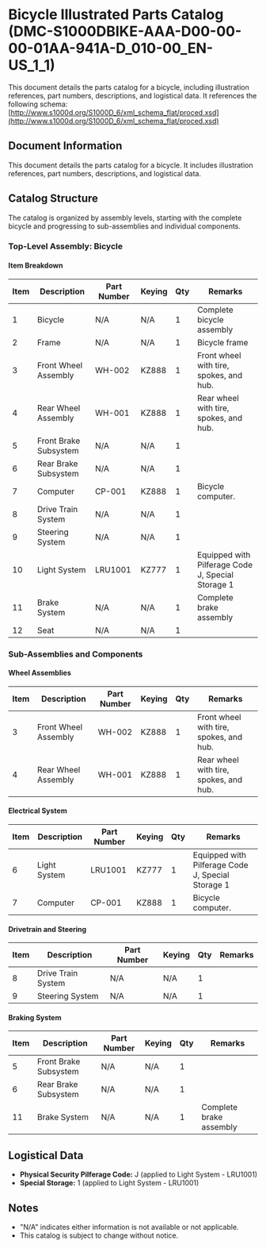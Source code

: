 # Bicycle Illustrated Parts Catalog (DMC-S1000DBIKE-AAA-D00-00-00-01AA-941A-D_010-00_EN-US_1_1)

This document details the parts catalog for a bicycle, including illustration references, part numbers, descriptions, and logistical data.  It references the following schema: [http://www.s1000d.org/S1000D_6/xml_schema_flat/proced.xsd](http://www.s1000d.org/S1000D_6/xml_schema_flat/proced.xsd)

## Document Information

This document details the parts catalog for a bicycle. It includes illustration references, part numbers, descriptions, and logistical data.

## Catalog Structure

The catalog is organized by assembly levels, starting with the complete bicycle and progressing to sub-assemblies and individual components.

### Top-Level Assembly: Bicycle

#### Item Breakdown

| Item | Description | Part Number | Keying | Qty | Remarks |
|---|---|---|---|---|---|
| 1 | Bicycle | N/A | N/A | 1 | Complete bicycle assembly |
| 2 | Frame | N/A | N/A | 1 | Bicycle frame |
| 3 | Front Wheel Assembly | WH-002 | KZ888 | 1 | Front wheel with tire, spokes, and hub. |
| 4 | Rear Wheel Assembly | WH-001 | KZ888 | 1 | Rear wheel with tire, spokes, and hub. |
| 5 | Front Brake Subsystem | N/A | N/A | 1 |  |
| 6 | Rear Brake Subsystem | N/A | N/A | 1 |  |
| 7 | Computer | CP-001 | KZ888 | 1 | Bicycle computer. |
| 8 | Drive Train System | N/A | N/A | 1 |  |
| 9 | Steering System | N/A | N/A | 1 |  |
| 10 | Light System | LRU1001 | KZ777 | 1 | Equipped with Pilferage Code J, Special Storage 1 |
| 11 | Brake System | N/A | N/A | 1 | Complete brake assembly |
| 12 | Seat | N/A | N/A | 1 |  |

### Sub-Assemblies and Components

#### Wheel Assemblies

| Item | Description | Part Number | Keying | Qty | Remarks |
|---|---|---|---|---|---|
| 3 | Front Wheel Assembly | WH-002 | KZ888 | 1 | Front wheel with tire, spokes, and hub. |
| 4 | Rear Wheel Assembly | WH-001 | KZ888 | 1 | Rear wheel with tire, spokes, and hub. |

#### Electrical System

| Item | Description | Part Number | Keying | Qty | Remarks |
|---|---|---|---|---|---|
| 6 | Light System | LRU1001 | KZ777 | 1 | Equipped with Pilferage Code J, Special Storage 1 |
| 7 | Computer | CP-001 | KZ888 | 1 | Bicycle computer. |

#### Drivetrain and Steering

| Item | Description | Part Number | Keying | Qty | Remarks |
|---|---|---|---|---|---|
| 8 | Drive Train System | N/A | N/A | 1 |  |
| 9 | Steering System | N/A | N/A | 1 |  |

#### Braking System

| Item | Description | Part Number | Keying | Qty | Remarks |
|---|---|---|---|---|---|
| 5 | Front Brake Subsystem | N/A | N/A | 1 |  |
| 6 | Rear Brake Subsystem | N/A | N/A | 1 |  |
| 11 | Brake System | N/A | N/A | 1 | Complete brake assembly |

## Logistical Data

*   **Physical Security Pilferage Code:** J (applied to Light System - LRU1001)
*   **Special Storage:** 1 (applied to Light System - LRU1001)

## Notes

*   "N/A" indicates either information is not available or not applicable.
*   This catalog is subject to change without notice.